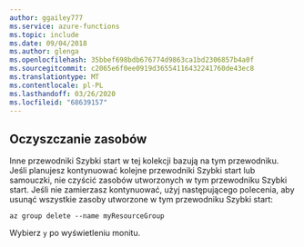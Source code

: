 ```yaml
---
author: ggailey777
ms.service: azure-functions
ms.topic: include
ms.date: 09/04/2018
ms.author: glenga
ms.openlocfilehash: 35bbef698bdb676774d9863ca1bd2306857b4a0f
ms.sourcegitcommit: c2065e6f0ee0919d36554116432241760de43ec8
ms.translationtype: MT
ms.contentlocale: pl-PL
ms.lasthandoff: 03/26/2020
ms.locfileid: "68639157"
---
```

## <a name="clean-up-resources"></a>Oczyszczanie zasobów

Inne przewodniki Szybki start w tej kolekcji bazują na tym przewodniku. Jeśli planujesz kontynuować kolejne przewodniki Szybki start lub samouczki, nie czyścić zasobów utworzonych w tym przewodniku Szybki start. Jeśli nie zamierzasz kontynuować, użyj następującego polecenia, aby usunąć wszystkie zasoby utworzone w tym przewodniku Szybki start:

```azurecli-interactive
az group delete --name myResourceGroup
```
Wybierz `y` po wyświetleniu monitu.